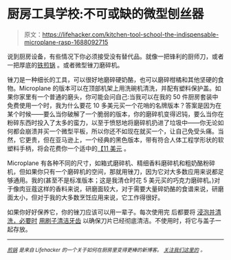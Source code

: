 # 厨房工具学校:不可或缺的微型刨丝器

> 原文：<https://lifehacker.com/kitchen-tool-school-the-indispensable-microplane-rasp-1688092715>

说到厨房设备，有些情况下你必须接受没有替代品。就像一把锋利的厨师刀，或者一把厚底的[铁煎锅](https://lifehacker.com/kitchen-tool-school-all-about-the-cast-iron-skillet-1685315104) 。或者微型锉刀磨碎机。



锉刀是一种细长的工具，可以很好地磨碎硬奶酪，也可以磨碎柑橘和其他坚硬的食物。Microplane 的版本可以在顶部机架上用洗碗机清洗，并配有塑料保护盖。如果你家里有一个普通的磨头，你可能会问自己:当我可以在我的 50 件厨房套装中免费使用一个时，我为什么要花 10 多美元买一个花哨的名牌版本？答案是因为在某个时候——要么当你破解了一个脆弱的版本，你的磨碎机变得迟钝，要么当你在粉碎东西时投入了太多的蛮力，以至于愤怒地将磨碎机扔进了垃圾中——你无论如何都会崩溃并买一个微型平板，所以你还不如现在就买一个，让自己免受头痛。当然，它更贵，但在亚马逊上，一个经典的黑色版本，带有符合人体工程学形状的软塑料手柄，将会花费你一个适中的[【11 美元](https://www.amazon.com/dp/B00004S7V8?asc_campaign=InlineText&asc_refurl=https://lifehacker.com/kitchen-tool-school-the-indispensable-microplane-rasp-1688092715&asc_source=&linkCode=ogi&psc=1&smid=ATVPDKIKX0DER&tag=kinjalifehackerlink-20&th=1) 。

Microplane 有各种不同的尺寸，如箱式磨碎机、精细香料磨碎机和粗奶酪粉碎机，但如果你只有一个磨碎机的空间，那就用锉刀，因为它对大多数应用来说都足够通用。我的(甚至不是标准版本；这是我清仓时花 5 美元买的巧克力磨碎机。)对于像肉豆蔻这样的香料来说，研磨面较大，对于需要大量碎奶酪的食谱来说，研磨面太小，但对于我的大多数烹饪应用来说，它工作得很好。

如果你好好保养它，你的锉刀应该可以用一辈子。每次使用完 后都要将 [浸泡并清洗，必要时](https://lifehacker.com/spray-your-cheese-grater-with-non-stick-cooking-spray-f-5855143) [用刷子清洁牙齿](http://lifehacker.com/whats-the-best-way-to-clean-a-grater-5986257) 以确保刀片已经彻底清洁。不使用时，将它与盖子一起存放。

* * *

[*<small>煎锅</small>*](http://skillet.lifehacker.com) *<small>是来自 Lifehacker 的一个关于如何在厨房里变得更棒的新博客。</small>* [*<small>关注我们这里的</small>*](http://www.twitter.com/skilletLH) <small>*。*</small>